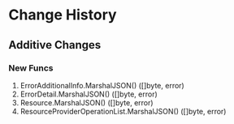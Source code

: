 # Change History

## Additive Changes

### New Funcs

1. ErrorAdditionalInfo.MarshalJSON() ([]byte, error)
1. ErrorDetail.MarshalJSON() ([]byte, error)
1. Resource.MarshalJSON() ([]byte, error)
1. ResourceProviderOperationList.MarshalJSON() ([]byte, error)
